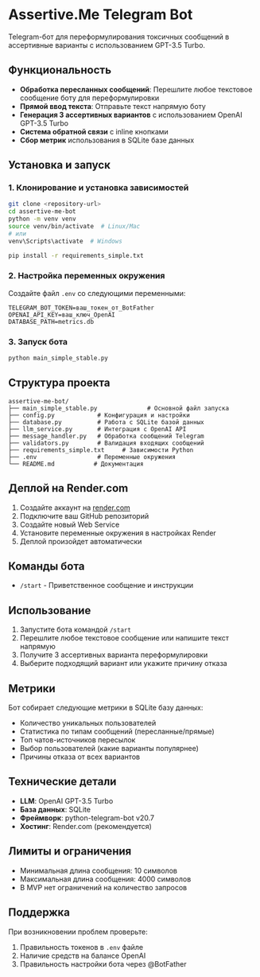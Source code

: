 # Assertive.Me Telegram Bot

Telegram-бот для переформулирования токсичных сообщений в ассертивные варианты с использованием GPT-3.5 Turbo.

## Функциональность

- **Обработка пересланных сообщений**: Перешлите любое текстовое сообщение боту для переформулировки
- **Прямой ввод текста**: Отправьте текст напрямую боту
- **Генерация 3 ассертивных вариантов** с использованием OpenAI GPT-3.5 Turbo
- **Система обратной связи** с inline кнопками
- **Сбор метрик** использования в SQLite базе данных

## Установка и запуск

### 1. Клонирование и установка зависимостей

```bash
git clone <repository-url>
cd assertive-me-bot
python -m venv venv
source venv/bin/activate  # Linux/Mac
# или
venv\Scripts\activate  # Windows

pip install -r requirements_simple.txt
```

### 2. Настройка переменных окружения

Создайте файл `.env` со следующими переменными:

```
TELEGRAM_BOT_TOKEN=ваш_токен_от_BotFather
OPENAI_API_KEY=ваш_ключ_OpenAI
DATABASE_PATH=metrics.db
```

### 3. Запуск бота

```bash
python main_simple_stable.py
```

## Структура проекта

```
assertive-me-bot/
├── main_simple_stable.py              # Основной файл запуска
├── config.py            # Конфигурация и настройки
├── database.py          # Работа с SQLite базой данных
├── llm_service.py       # Интеграция с OpenAI API
├── message_handler.py   # Обработка сообщений Telegram
├── validators.py        # Валидация входящих сообщений
├── requirements_simple.txt     # Зависимости Python
├── .env                 # Переменные окружения
└── README.md           # Документация
```

## Деплой на Render.com

1. Создайте аккаунт на [render.com](https://render.com)
2. Подключите ваш GitHub репозиторий
3. Создайте новый Web Service
4. Установите переменные окружения в настройках Render
5. Деплой произойдет автоматически

## Команды бота

- `/start` - Приветственное сообщение и инструкции

## Использование

1. Запустите бота командой `/start`
2. Перешлите любое текстовое сообщение или напишите текст напрямую
3. Получите 3 ассертивных варианта переформулировки
4. Выберите подходящий вариант или укажите причину отказа

## Метрики

Бот собирает следующие метрики в SQLite базу данных:
- Количество уникальных пользователей
- Статистика по типам сообщений (пересланные/прямые)
- Топ чатов-источников пересылок
- Выбор пользователей (какие варианты популярнее)
- Причины отказа от всех вариантов

## Технические детали

- **LLM**: OpenAI GPT-3.5 Turbo
- **База данных**: SQLite
- **Фреймворк**: python-telegram-bot v20.7
- **Хостинг**: Render.com (рекомендуется)

## Лимиты и ограничения

- Минимальная длина сообщения: 10 символов
- Максимальная длина сообщения: 4000 символов
- В MVP нет ограничений на количество запросов

## Поддержка

При возникновении проблем проверьте:
1. Правильность токенов в `.env` файле
2. Наличие средств на балансе OpenAI
3. Правильность настройки бота через @BotFather
